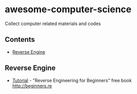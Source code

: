 # awesome-computer-science
Collect computer related materials and codes
## Contents

- [Reverse Engine](#Reverse-Engine)


## Reverse Engine

- [Tutorial](https://github.com/DennisYurichev/RE-for-beginners#readme) - "Reverse Engineering for Beginners" free book http://beginners.re